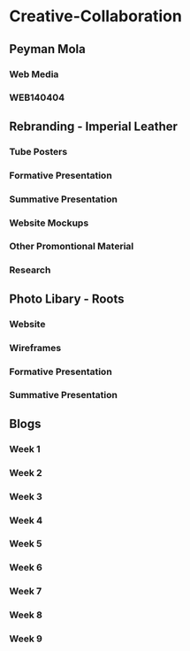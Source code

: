 # Creative-Collaboration

## Peyman Mola
### Web Media
### WEB140404

## Rebranding - Imperial Leather

### Tube Posters
### Formative Presentation
### Summative Presentation
### Website Mockups
### Other Promontional Material
### Research

## Photo Libary - Roots

### Website
### Wireframes
### Formative Presentation
### Summative Presentation

## Blogs

### Week 1
### Week 2
### Week 3
### Week 4
### Week 5
### Week 6
### Week 7
### Week 8
### Week 9
